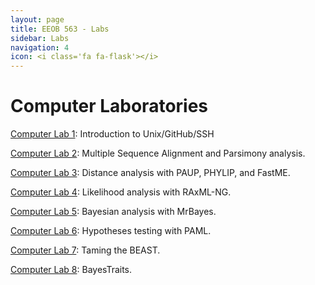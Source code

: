 ```yaml
---
layout: page
title: EEOB 563 - Labs
sidebar: Labs
navigation: 4
icon: <i class='fa fa-flask'></i> 
---
```


# Computer Laboratories

[Computer Lab 1](https://isu-molphyl.github.io/EEOB563/computer_labs/lab1): Introduction to Unix/GitHub/SSH  

[Computer Lab 2](https://isu-molphyl.github.io/EEOB563/computer_labs/lab2): Multiple Sequence Alignment and Parsimony analysis.

[Computer Lab 3](https://isu-molphyl.github.io/EEOB563/computer_labs/lab3): Distance analysis with PAUP, PHYLIP, and FastME.

[Computer Lab 4](https://isu-molphyl.github.io/EEOB563/computer_labs/lab4): Likelihood analysis with RAxML-NG.

[Computer Lab 5](https://isu-molphyl.github.io/EEOB563/computer_labs/lab5): Bayesian analysis with MrBayes.

[Computer Lab 6](https://isu-molphyl.github.io/EEOB563/computer_labs/lab6): Hypotheses testing with PAML.

[Computer Lab 7](https://isu-molphyl.github.io/EEOB563/computer_labs/lab7): Taming the BEAST.

[Computer Lab 8](https://isu-molphyl.github.io/EEOB563/computer_labs/lab8): BayesTraits.

